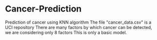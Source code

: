 # Cancer-Prediction
Prediction of cancer using KNN algorithm
The file "cancer_data.csv" is a UCI repository
There are many factors by which cancer can be detected, we are considering only 8 factors
This is only a basic model.
